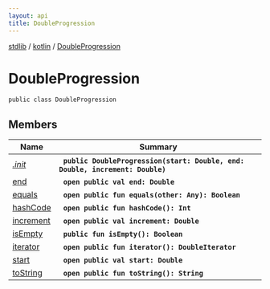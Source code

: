 ```yaml
---
layout: api
title: DoubleProgression
---
```

[stdlib](../../index.md) / [kotlin](../index.md) / [DoubleProgression](index.md)

# DoubleProgression

```
public class DoubleProgression
```

## Members

| Name | Summary |
|------|---------|
|[*.init*](_init_.md)|&nbsp;&nbsp;**`public DoubleProgression(start: Double, end: Double, increment: Double)`**<br>|
|[end](end.md)|&nbsp;&nbsp;**`open public val end: Double`**<br>|
|[equals](equals.md)|&nbsp;&nbsp;**`open public fun equals(other: Any): Boolean`**<br>|
|[hashCode](hashCode.md)|&nbsp;&nbsp;**`open public fun hashCode(): Int`**<br>|
|[increment](increment.md)|&nbsp;&nbsp;**`open public val increment: Double`**<br>|
|[isEmpty](isEmpty.md)|&nbsp;&nbsp;**`public fun isEmpty(): Boolean`**<br>|
|[iterator](iterator.md)|&nbsp;&nbsp;**`open public fun iterator(): DoubleIterator`**<br>|
|[start](start.md)|&nbsp;&nbsp;**`open public val start: Double`**<br>|
|[toString](toString.md)|&nbsp;&nbsp;**`open public fun toString(): String`**<br>|
